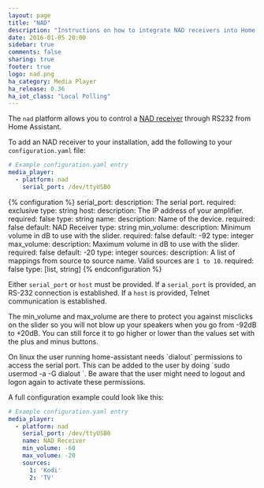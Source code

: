 ```yaml
---
layout: page
title: "NAD"
description: "Instructions on how to integrate NAD receivers into Home Assistant."
date: 2016-01-05 20:00
sidebar: true
comments: false
sharing: true
footer: true
logo: nad.png
ha_category: Media Player
ha_release: 0.36
ha_iot_class: "Local Polling"
---
```


The `nad` platform allows you to control a [NAD receiver](http://nadelectronics.com) through RS232 from Home Assistant.

To add an NAD receiver to your installation, add the following to your `configuration.yaml` file:

```yaml
# Example configuration.yaml entry
media_player:
  - platform: nad
    serial_port: /dev/ttyUSB0
```

{% configuration %}
serial_port:
  description: The serial port.
  required: exclusive
  type: string
host:
  description: The IP address of your amplifier.
  required: false
  type: string
name:
  description: Name of the device.
  required: false
  default: NAD Receiver
  type: string
min_volume:
  description: Minimum volume in dB to use with the slider.
  required: false
  default: -92
  type: integer
max_volume:
  description: Maximum volume in dB to use with the slider.
  required: false
  default: -20
  type: integer
sources:
  description: A list of mappings from source to source name. Valid sources are `1 to 10`.
  required: false
  type: [list, string]
{% endconfiguration %}

Either `serial_port` or `host` must be provided. If a `serial_port` is provided, an RS-232 connection is established. If a `host` is provided, Telnet communication is established.

The min_volume and max_volume are there to protect you against misclicks on the slider so you will not blow up your speakers when you go from -92dB to +20dB. You can still force it to go higher or lower than the values set with the plus and minus buttons.

<p class='note warning'>
On linux the user running home-assistant needs `dialout` permissions to access the serial port.
This can be added to the user by doing `sudo usermod -a -G dialout <username>`.
Be aware that the user might need to logout and logon again to activate these permissions.
</p>

A full configuration example could look like this:

```yaml
# Example configuration.yaml entry
media_player:
  - platform: nad
    serial_port: /dev/ttyUSB0
    name: NAD Receiver
    min_volume: -60
    max_volume: -20
    sources:
      1: 'Kodi'
      2: 'TV'
```
